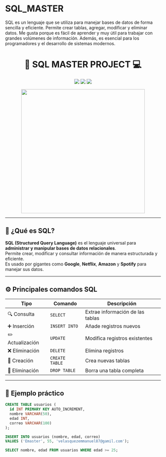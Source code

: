# SQL_MASTER
SQL es un lenguaje que se utiliza para manejar bases de datos de forma sencilla y eficiente. Permite crear tablas, agregar, modificar y eliminar datos. Me gusta porque es fácil de aprender y muy útil para trabajar con grandes volúmenes de información. Además, es esencial para los programadores y el desarrollo de sistemas modernos.

<h1 align="center">💾 SQL MASTER PROJECT 💻</h1>

<p align="center">
  <img src="https://img.shields.io/badge/SQL-Structured_Query_Language-blue?style=for-the-badge&logo=database&logoColor=white" />
  <img src="https://img.shields.io/badge/MySQL-Data%20Management-orange?style=for-the-badge&logo=mysql&logoColor=white" />
  <img src="https://img.shields.io/badge/PostgreSQL-Relational_DB-blue?style=for-the-badge&logo=postgresql&logoColor=white" />
</p>

<p align="center">
  <img src="https://user-images.githubusercontent.com/74038190/212751336-27f88bdf-d46c-4680-8bb5-6c9f8f32e181.gif" width="400">
</p>

---

## 🧠 ¿Qué es SQL?

**SQL (Structured Query Language)** es el lenguaje universal para **administrar y manipular bases de datos relacionales**.  
Permite crear, modificar y consultar información de manera estructurada y eficiente.  
Es usado por gigantes como **Google**, **Netflix**, **Amazon** y **Spotify** para manejar sus datos.

---

## ⚙️ Principales comandos SQL

| Tipo | Comando | Descripción |
|------|----------|--------------|
| 🔍 Consulta | `SELECT` | Extrae información de las tablas |
| ➕ Inserción | `INSERT INTO` | Añade registros nuevos |
| ✏️ Actualización | `UPDATE` | Modifica registros existentes |
| ❌ Eliminación | `DELETE` | Elimina registros |
| 🧱 Creación | `CREATE TABLE` | Crea nuevas tablas |
| 🧹 Eliminación | `DROP TABLE` | Borra una tabla completa |

---

## 📘 Ejemplo práctico

```sql
CREATE TABLE usuarios (
  id INT PRIMARY KEY AUTO_INCREMENT,
  nombre VARCHAR(50),
  edad INT,
  correo VARCHAR(100)
);

INSERT INTO usuarios (nombre, edad, correo)
VALUES ('Emaster', 55, 'velasquezemmanuel87@gamil.com');

SELECT nombre, edad FROM usuarios WHERE edad >= 25;

